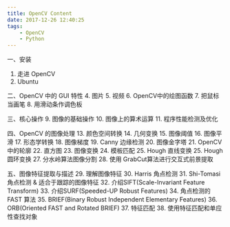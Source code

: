 ```yaml
---
title: OpenCV Content
date: 2017-12-26 12:40:25
tags:
    - OpenCV
    - Python
---
```


一、安装
1. 走进 OpenCV
2. Ubuntu

二、OpenCV 中的 GUI 特性
4. 图片
5. 视频
6. OpenCV中的绘图函数
7. 把鼠标当画笔
8. 用滑动条作调色板

三、核心操作
9. 图像的基础操作
10. 图像上的算术运算
11. 程序性能检测及优化

四、OpenCV 的图像处理
13. 颜色空间转换
14. 几何变换
15. 图像阈值
16. 图像平滑
17. 形态学转换
18. 图像梯度
19. Canny 边缘检测
20. 图像金字塔
21. OpenCV 中的轮廓
22. 直方图
23. 图像变换
24. 模板匹配
25. Hough 直线变换
25. Hough 圆环变换
27. 分水岭算法图像分割
28. 使用 GrabCut算法进行交互式前景提取

五、图像特征提取与描述
29. 理解图像特征
30. Harris 角点检测
31. Shi-Tomasi 角点检测 & 适合于跟踪的图像特征
32. 介绍SIFT(Scale-Invariant Feature Transform)
33. 介绍SURF(Speeded-UP Robust Features)
34. 角点检测的 FAST 算法
35. BRIEF(Binary Robust Independent Elementary Features)
36. ORB(Oriented FAST and Rotated BRIEF)
37. 特征匹配
38. 使用特征匹配和单应性查找对象
